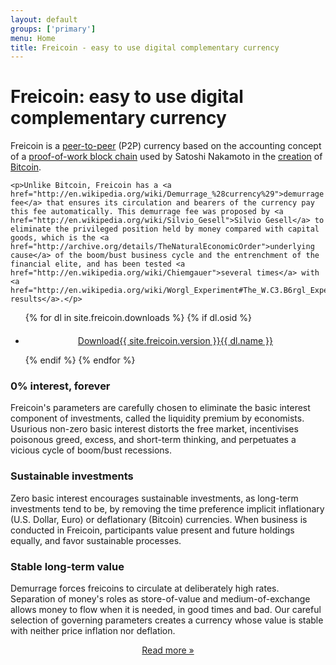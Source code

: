 ```yaml
---
layout: default
groups: ['primary']
menu: Home
title: Freicoin - easy to use digital complementary currency
---
```

<div class="row">
  <div class="span12">
    <h1>Freicoin: easy to use digital complementary currency</h1>
  </div>
  <div class="span8">
    <p>Freicoin is a <a href="http://en.wikipedia.org/wiki/Peer-to-peer">peer-to-peer</a> (P2P) currency based on the accounting concept of a <a href="https://en.bitcoin.it/wiki/Proof_of_work">proof-of-work block chain</a> used by Satoshi Nakamoto in the <a href="http://bitcoin.org/bitcoin.pdf">creation</a> of <a href="http://bitcoin.org/">Bitcoin</a>.</p>

    <p>Unlike Bitcoin, Freicoin has a <a href="http://en.wikipedia.org/wiki/Demurrage_%28currency%29">demurrage fee</a> that ensures its circulation and bearers of the currency pay this fee automatically. This demurrage fee was proposed by <a href="http://en.wikipedia.org/wiki/Silvio_Gesell">Silvio Gesell</a> to eliminate the privileged position held by money compared with capital goods, which is the <a href="http://archive.org/details/TheNaturalEconomicOrder">underlying cause</a> of the boom/bust business cycle and the entrenchment of the financial elite, and has been tested <a href="http://en.wikipedia.org/wiki/Chiemgauer">several times</a> with <a href="http://en.wikipedia.org/wiki/Worgl_Experiment#The_W.C3.B6rgl_Experiment">positive results</a>.</p>
  </div>

  <div class="span4">
    <ul id="download-list" class="nostyle">
{% for dl in site.freicoin.downloads %}
  {% if dl.osid %}
      <li id="{{ dl.osid }}" style="display:{% if dl.osid == 'Unknown' %}block{% else %}none{% endif %};">
<p style="margin-top:20px;text-align:center;"><a class="btn btn-success btn-large" href="{{ dl.link }}"><span class="download-content" style=""><span class="download-title">Download</span><span class="download-version">{{ site.freicoin.version }}</span><span class="download-name">{{ dl.name }}</span></span></a></p>
      </li>
  {% endif %}
{% endfor %}
    </ul>
  </div>
</div>

<script type="text/javascript" src="/static/js/custom.js">
</script>
<script type="text/javascript">
show_download();
</script>

<div class="row">
  <div class="span4">
    <h3>0% interest, forever</h3>
    <p>Freicoin's parameters are carefully chosen to eliminate the basic interest component of investments, called the liquidity premium by economists. Usurious non-zero basic interest distorts the free market, incentivises poisonous greed, excess, and short-term thinking, and perpetuates a vicious cycle of boom/bust recessions.</p>
  </div>
  <div class="span4">
    <h3>Sustainable investments</h3>
    <p>Zero basic interest encourages sustainable investments, as long-term investments tend to be, by removing the time preference implicit inflationary (U.S. Dollar, Euro) or deflationary (Bitcoin) currencies. When business is conducted in Freicoin, participants value present and future holdings equally, and favor sustainable processes.</p>
  </div>
  <div class="span4">
    <h3>Stable long-term value</h3>
    <p>Demurrage forces freicoins to circulate at deliberately high rates. Separation of money's roles as store-of-value and medium-of-exchange allows money to flow when it is needed, in good times and bad. Our careful selection of governing parameters creates a currency whose value is stable with neither price inflation nor deflation.</p>
  </div>
  <div class="span12" style="text-align:center;">
    <p><a href="/about/">Read more »</a></p>
  </div>
</div>
